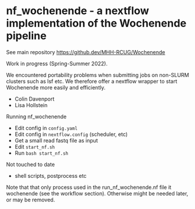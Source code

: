 
# nf_wochenende - a nextflow implementation of the Wochenende pipeline

See main repository https://github.dev/MHH-RCUG/Wochenende

Work in progress (Spring-Summer 2022).

We encountered portability problems when submitting jobs on non-SLURM clusters such as lsf etc. We therefore offer a nextflow wrapper to start Wochenende more easily and efficiently.

* Colin Davenport
* Lisa Hollstein


Running nf_wochenende
* Edit config in `config.yaml`
* Edit config in `nextflow.config`  (scheduler, etc)
* Get a small read fastq file as input
* Edit `start_nf.sh`
* Run `bash start_nf.sh`




Not touched to date
* shell scripts, postprocess etc

Note that that only process used in the run_nf_wochenende.nf file it wochenende (see the workflow section). Otherwise might be needed later, or may be removed.